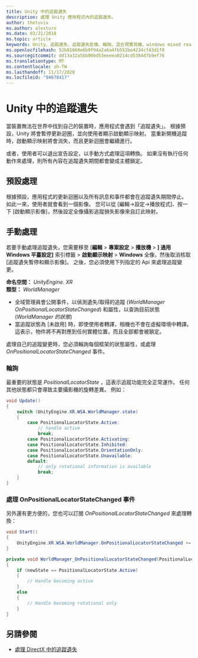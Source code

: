 ```yaml
---
title: Unity 中的追蹤遺失
description: 處理 Unity 應用程式內的追蹤遺失。
author: thetuvix
ms.author: alexturn
ms.date: 03/21/2018
ms.topic: article
keywords: Unity、追蹤遺失、追蹤遺失影像、輪詢、混合現實耳機、windows mixed reality 耳機、虛擬實境耳機
ms.openlocfilehash: 52b81069e6b9f94a2a6a4fb552be4234cf43d1f0
ms.sourcegitcommit: dd13a32a5bb90bd53eeeea8214cd5384d7b9ef76
ms.translationtype: MT
ms.contentlocale: zh-TW
ms.lasthandoff: 11/17/2020
ms.locfileid: "94678417"
---
```

# <a name="tracking-loss-in-unity"></a>Unity 中的追蹤遺失

當裝置無法在世界中找到自己的裝置時，應用程式會遇到「追蹤遺失」。 根據預設，Unity 將會暫停更新迴圈，並向使用者顯示啟動顯示映射。 當重新開機追蹤時，啟動顯示映射將會消失，而且更新迴圈會繼續進行。

或者，使用者可以退出宣告設定，以手動方式處理這項轉換。 如果沒有執行任何動作來處理，則所有內容在追蹤遺失期間都會變成主體鎖定。

## <a name="default-handling"></a>預設處理

根據預設，應用程式的更新迴圈以及所有訊息和事件都會在追蹤遺失期間停止。 如此一來，使用者就會看到一個影像。 您可以從 [編輯->設定->播放程式]、按一下 [啟動顯示影像]，然後設定全像攝影追蹤損失影像來自訂此映射。

## <a name="manual-handling"></a>手動處理

若要手動處理追蹤遺失，您需要移至 [**編輯**  >  **專案設定**  >  **播放機**  >  **] 通用 Windows 平臺設定]** 索引標籤  >  **啟動顯示映射**  >  **Windows** 全像，然後取消核取 [追蹤遺失暫停和顯示影像]。 之後，您必須使用下列指定的 Api 來處理追蹤變更。

**命名空間：** *UnityEngine. XR*<br>
**類型：** *WorldManager*

* 全域管理員會公開事件，以偵測遺失/取得的追蹤 (*WorldManager OnPositionalLocatorStateChanged*) 和屬性，以查詢目前狀態 (*WorldManager 的狀態*) 
* 當追蹤狀態為 [未啟用] 時，即使使用者轉譯，相機也不會在虛擬環境中轉譯。 這表示，物件將不再對應到任何實體位置，而且全部都會被鎖定。

處理自己的追蹤變更時，您必須輪詢每個框架的狀態屬性，或處理 *OnPositionalLocatorStateChanged* 事件。

### <a name="polling"></a>輪詢

最重要的狀態是 *PositionalLocatorState* ，這表示追蹤功能完全正常運作。 任何其他狀態都只會導致主要攝影機的旋轉差異。 例如：

```cs
void Update()
{
    switch (UnityEngine.XR.WSA.WorldManager.state)
    {
        case PositionalLocatorState.Active:
            // handle active
            break;
        case PositionalLocatorState.Activating:
        case PositionalLocatorState.Inhibited:
        case PositionalLocatorState.OrientationOnly:
        case PositionalLocatorState.Unavailable:
        default:
            // only rotational information is available
            break;
    }
}
```

### <a name="handling-the-onpositionallocatorstatechanged-event"></a>處理 OnPositionalLocatorStateChanged 事件

另外還有更方便的，您也可以訂閱 *OnPositionalLocatorStateChanged* 來處理轉換：

```cs
void Start()
{
    UnityEngine.XR.WSA.WorldManager.OnPositionalLocatorStateChanged += WorldManager_OnPositionalLocatorStateChanged;
}

private void WorldManager_OnPositionalLocatorStateChanged(PositionalLocatorState oldState, PositionalLocatorState newState)
{
    if (newState == PositionalLocatorState.Active)
    {
        // Handle becoming active
    }
    else
    {
        // Handle becoming rotational only
    }
}
```

## <a name="see-also"></a>另請參閱
* [處理 DirectX 中的追蹤遺失](../native/coordinate-systems-in-directx.md#handling-tracking-loss)
